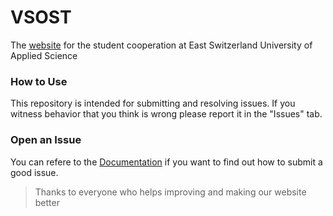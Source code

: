 # VSOST
The [website](https://www.vsost-rj.ch) for the student cooperation at East Switzerland University of Applied Science

### How to Use
This repository is intended for submitting and resolving issues. If you witness behavior that you think is wrong please report it in the "Issues" tab.

### Open an Issue
You can refere to the [Documentation](https://github.com/kevinloeffler/VSOST/wiki) if you want to find out how to submit a good issue.

> Thanks to everyone who helps improving and making our website better
